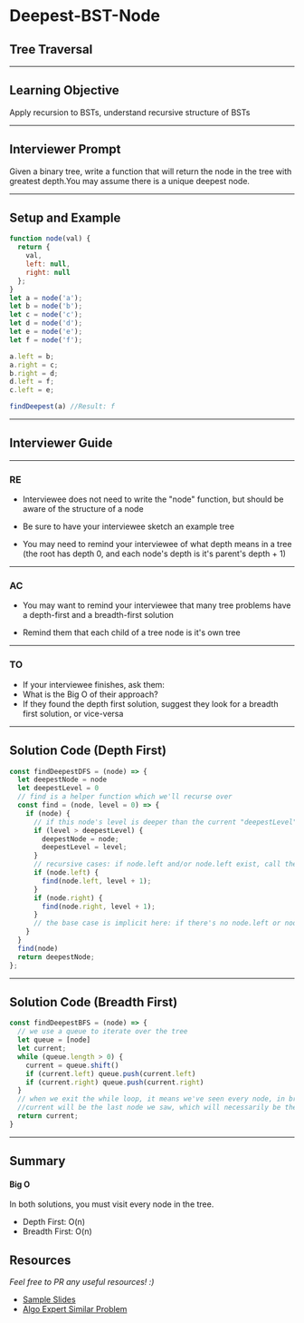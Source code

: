 # Deepest-BST-Node

## Tree Traversal

---

## Learning Objective

Apply recursion to BSTs, understand recursive structure of BSTs

---

## Interviewer Prompt

Given a binary tree, write a function that will return the node in the tree with greatest depth.You may assume there is a unique deepest node.

---

## Setup and Example

```javascript
function node(val) {
  return {
    val,
    left: null,
    right: null
  };
}
let a = node('a');
let b = node('b');
let c = node('c');
let d = node('d');
let e = node('e');
let f = node('f');

a.left = b;
a.right = c;
b.right = d;
d.left = f;
c.left = e;

findDeepest(a) //Result: f
```

---

## Interviewer Guide

---

### RE

- Interviewee does not need to write the "node" function, but should be aware of the structure of a node

- Be sure to have your interviewee sketch an example tree

- You may need to remind your interviewee of what depth means in a tree (the root has depth 0, and each node's depth is it's parent's depth + 1)

---

### AC

- You may want to remind your interviewee that many tree problems have a depth-first and a breadth-first solution

- Remind them that each child of a tree node is it's own tree

---

### TO

  - If your interviewee finishes, ask them:
  - What is the Big O of their approach?
  - If they found the depth first solution, suggest they look for a breadth first solution, or vice-versa

---

## Solution Code (Depth First)

```javascript
const findDeepestDFS = (node) => {
  let deepestNode = node
  let deepestLevel = 0
  // find is a helper function which we'll recurse over
  const find = (node, level = 0) => {
    if (node) {
      // if this node's level is deeper than the current "deepestLevel", replace it
      if (level > deepestLevel) {
        deepestNode = node;
        deepestLevel = level;
      }
      // recursive cases: if node.left and/or node.left exist, call the function on each, increasing the level by 1
      if (node.left) {
        find(node.left, level + 1);
      }
      if (node.right) {
        find(node.right, level + 1);
      }
      // the base case is implicit here: if there's no node.left or node.right, the function execution ends
    }
  }
  find(node)
  return deepestNode;
};
```

---

## Solution Code (Breadth First)

```javascript
const findDeepestBFS = (node) => {
  // we use a queue to iterate over the tree
  let queue = [node]
  let current;
  while (queue.length > 0) {
    current = queue.shift()
    if (current.left) queue.push(current.left)
    if (current.right) queue.push(current.right)
  }
  // when we exit the while loop, it means we've seen every node, in breadth-first order
  //current will be the last node we saw, which will necessarily be the deepest node in the tree
  return current;
}
```

---

## Summary

#### Big O

In both solutions, you must visit every node in the tree.
- Depth First: O(n)
- Breadth First: O(n)

## Resources
_Feel free to PR any useful resources! :)_

* [Sample Slides](https://docs.google.com/presentation/d/1zSNxir8ogHsZJtXXVWxYJf_GORQJBWvSoCQ7KEjgW9c/edit#slide=id.gb085c6eb8e_0_6)
* [Algo Expert Similar Problem](https://www.algoexpert.io/questions/Node%20Depths)